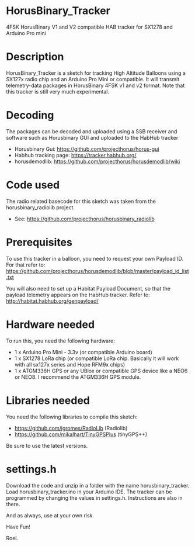 # HorusBinary_Tracker
4FSK HorusBinary V1 and V2 compatible HAB tracker for SX1278 and Arduino Pro mini

# Description
HorusBinary_Tracker is a sketch for tracking High Altitude Balloons using a SX127x radio chip and an Arduino Pro Mini or compatible.
It will transmit telemetry-data packages in HorusBinary 4FSK v1 and v2 format. 
Note that this tracker is still very much experimental.

# Decoding
The packages can be decoded and uploaded using a SSB receiver and software such as Horusbinary GUI and uploaded to the HabHub tracker
* Horusbinary Gui: https://github.com/projecthorus/horus-gui
* Habhub tracking page: https://tracker.habhub.org/
* horusdemodlib: https://github.com/projecthorus/horusdemodlib/wiki

# Code used
The radio related basecode for this sketch was taken from the horusbinary_radiolib project.
* See: https://github.com/projecthorus/horusbinary_radiolib

# Prerequisites
To use this tracker in a balloon, you need to request your own Payload ID. 
For that refer to: https://github.com/projecthorus/horusdemodlib/blob/master/payload_id_list.txt 

You will also need to set up a Habitat Payload Document, so that the payload telemetry appears on the HabHub tracker.
Refer to: http://habitat.habhub.org/genpayload/

# Hardware needed
To run this, you need the following hardware:

* 1 x Arduino Pro Mini - 3.3v (or compatible Arduino board)
* 1 x SX1278 LoRa chip (or compatible LoRa chip. Basically it will work with all sx127x series and Hope RFM9x chips)
* 1 x ATGM336H GPS or any UBlox or compatible GPS device like a NEO6 or NEO8. I recommend the ATGM336H GPS module.

# Libraries needed
You need the following libraries to compile this sketch:
* https://github.com/jgromes/RadioLib (Radiolib)
* https://github.com/mikalhart/TinyGPSPlus (tinyGPS++)

Be sure to use the latest versions.

# settings.h
Download the code and unzip in a folder with the name horusbinary_tracker. 
Load horusbinary_tracker.ino in your Arduino IDE. 
The tracker can be programmed by changing the values in settings.h. Instructions are also in there.

And as always, use at your own risk.

Have Fun!

Roel.
